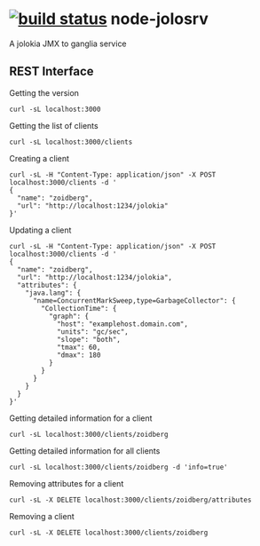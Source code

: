 [![build status](https://secure.travis-ci.org/seryl/node-jolosrv.png)](http://travis-ci.org/seryl/node-jolosrv)
node-jolosrv
============

A jolokia JMX to ganglia service

## REST Interface

Getting the version
```
curl -sL localhost:3000
```

Getting the list of clients
```
curl -sL localhost:3000/clients
```

Creating a client
```
curl -sL -H "Content-Type: application/json" -X POST localhost:3000/clients -d '
{
  "name": "zoidberg",
  "url": "http://localhost:1234/jolokia"
}'
```

Updating a client
```
curl -sL -H "Content-Type: application/json" -X POST localhost:3000/clients -d '
{
  "name": "zoidberg",
  "url": "http://localhost:1234/jolokia",
  "attributes": {
    "java.lang": {
      "name=ConcurrentMarkSweep,type=GarbageCollector": {
        "CollectionTime": {
          "graph": {
            "host": "examplehost.domain.com",
            "units": "gc/sec",
            "slope": "both",
            "tmax": 60,
            "dmax": 180
          }
        }
      }
    }
  }
}'
```

Getting detailed information for a client
```
curl -sL localhost:3000/clients/zoidberg
```

Getting detailed information for all clients
```
curl -sL localhost:3000/clients/zoidberg -d 'info=true'
```

Removing attributes for a client
```
curl -sL -X DELETE localhost:3000/clients/zoidberg/attributes
```

Removing a client
```
curl -sL -X DELETE localhost:3000/clients/zoidberg
```
